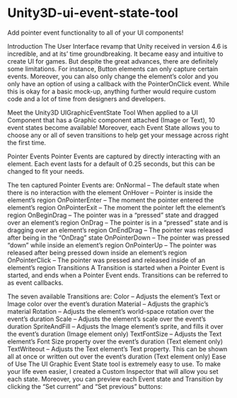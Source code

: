# Unity3D-ui-event-state-tool
Add pointer event functionality to all of your UI components!

Introduction
The User Interface revamp that Unity received in version 4.6 is incredible, and at its’ time groundbreaking. It became easy and intuitive to create UI for games. But despite the great advances, there are definitely some limitations. For instance, Button elements can only capture certain events. Moreover, you can also only change the element’s color and you only have an option of using a callback with the PointerOnClick event. While this is okay for a basic mock-up, anything further would require custom code and a lot of time from designers and developers.

Meet the Unity3D UIGraphicEventState Tool
When applied to a UI Component that has a Graphic component attached (Image or Text), 10 event states become available! Moreover, each Event State allows you to choose any or all of seven transitions to help get your message across right the first time.

Pointer Events
Pointer Events are captured by directly interacting with an element. Each event lasts for a default of 0.25 seconds, but this can be changed to fit your needs.

The ten captured Pointer Events are:
OnNormal – The default state when there is no interaction with the element
OnHover – Pointer is inside the element’s region
OnPointerEnter – The moment the pointer entered the element’s region
OnPointerExit – The moment the pointer left the element’s region
OnBeginDrag – The pointer was in a “pressed” state and dragged over an element’s region
OnDrag – The pointer is in a “pressed” state and is dragging over an element’s region
OnEndDrag – The pointer was released after being in the “OnDrag” state
OnPointerDown – The pointer was pressed “down” while inside an element’s region
OnPointerUp – The pointer was released after being pressed down inside an element’s region
OnPointerClick – The pointer was pressed and released inside of an element’s region
Transitions
A Transition is started when a Pointer Event is started, and ends when a Pointer Event ends. Transitions can be referred to as event callbacks.

The seven available Transitions are:
Color – Adjusts the element’s Text or Image color over the event’s duration
Material – Adjusts the graphic’s material
Rotation – Adjusts the element’s world-space rotation over the event’s duration
Scale – Adjusts the element’s scale over the event’s duration
SpriteAndFill – Adjusts the Image element’s sprite, and fills it over the event’s duration (Image element only)
TextFontSize – Adjusts the Text element’s Font Size property over the event’s duration (Text element only)
TextWriteout – Adjusts the Text element’s Text property. This can be shown all at once or written out over the event’s duration (Text element only)
Ease of Use
The UI Graphic Event State tool is extremely easy to use. To make your life even easier, I created a Custom Inspector that will allow you set each state. Moreover, you can preview each Event state and Transition by clicking the “Set current” and “Set previous” buttons:

